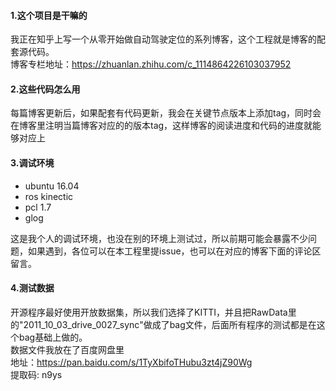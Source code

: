 
#### 1.这个项目是干嘛的
我正在知乎上写一个从零开始做自动驾驶定位的系列博客，这个工程就是博客的配套源代码。  
博客专栏地址：https://zhuanlan.zhihu.com/c_1114864226103037952

#### 2.这些代码怎么用
每篇博客更新后，如果配套有代码更新，我会在关键节点版本上添加tag，同时会在博客里注明当篇博客对应的的版本tag，这样博客的阅读进度和代码的进度就能够对应上

#### 3.调试环境
- ubuntu 16.04
- ros kinectic
- pcl 1.7
- glog

这是我个人的调试环境，也没在别的环境上测试过，所以前期可能会暴露不少问题，如果遇到，各位可以在本工程里提issue，也可以在对应的博客下面的评论区留言。

#### 4.测试数据
开源程序最好使用开放数据集，所以我们选择了KITTI，并且把RawData里的"2011_10_03_drive_0027_sync"做成了bag文件，后面所有程序的测试都是在这个bag基础上做的。    
数据文件我放在了百度网盘里   
地址：https://pan.baidu.com/s/1TyXbifoTHubu3zt4jZ90Wg   
提取码: n9ys
